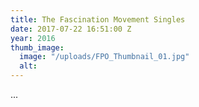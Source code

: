 ```yaml
---
title: The Fascination Movement Singles
date: 2017-07-22 16:51:00 Z
year: 2016
thumb_image:
  image: "/uploads/FPO_Thumbnail_01.jpg"
  alt: 
---
```


...
